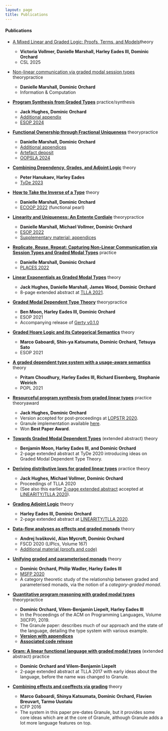 ```yaml
---
layout: page
title: Publications
---
```


#### Publications

* [A Mixed Linear and Graded Logic: Proofs, Terms, and Models](https://drops.dagstuhl.de/entities/document/10.4230/LIPIcs.CSL.2025.32)<span class="theory">theory</span>
  - __Victoria Vollmer, Danielle Marshall, Harley Eades III, Dominic Orchard__
  - CSL 2025

* [Non-linear communication via graded modal session types](https://www.sciencedirect.com/science/article/pii/S0890540124000993?via%3Dihub) <span class="theory">theory</span><span class="practice">practice</span>
  - __Danielle Marshall, Dominic Orchard__
  - Information & Computation

* [__Program Synthesis from Graded Types__](https://link.springer.com/chapter/10.1007/978-3-031-57262-3_4) <span class="practice">practice/synthesis</span>
  - __Jack Hughes, Dominic Orchard__
  - [Additional appendix](https://doi.org/10.5281/zenodo.10594378)
  - [ESOP 2024](https://etaps.org/2024/conferences/esop/)

* [__Functional Ownership through Fractional Uniqueness__](https://arxiv.org/abs/2310.18166) <span class="theory">theory</span><span class="practice">practice</span>
  - __Danielle Marshall, Dominic Orchard__
  - [Additional appendices](https://zenodo.org/records/10799026)
  - [Artefact deposit](https://zenodo.org/records/10797791)
  - [OOPSLA 2024](https://2024.splashcon.org/track/splash-2024-oopsla)

* [__Combining Dependency, Grades, and Adjoint Logic__](https://dl.acm.org/doi/10.1145/3609027.3609408) <span class="theory">theory</span>
  - __Peter Hanukaev, Harley Eades__
  - [TyDe 2023](https://icfp23.sigplan.org/home/tyde-2023)
    
* [__How to Take the Inverse of a Type__](https://drops.dagstuhl.de/opus/frontdoor.php?source_opus=16233) <span class="theory">theory</span>
  - __Danielle Marshall, Dominic Orchard__
  - [ECOOP 2022](https://2022.ecoop.org) (functional pearl)

* [__Linearity and Uniqueness: An Entente Cordiale__](https://link.springer.com/chapter/10.1007/978-3-030-99336-8_13) <span class="theory">theory</span><span class="practice">practice</span>
  - __Danielle Marshall, Michael Vollmer, Dominic Orchard__
  - [ESOP 2022](https://etaps.org/2022/esop)
  - [Supplementary material: appendices](https://zenodo.org/record/5919194#.ZB3ZlOzP1jw)

* [__Replicate, Reuse, Repeat: Capturing Non-Linear Communication via Session Types and Graded Modal Types__](https://arxiv.org/abs/2203.12875) <span class="practice">practice</span>
  - __Danielle Marshall, Dominic Orchard__
  - [PLACES 2022](https://places-workshop.github.io/)

* [__Linear Exponentials as Graded Modal Types__](https://hal-lirmm.ccsd.cnrs.fr/TLLA2021/lirmm-03271465) <span class="theory">theory</span>
  - __Jack Hughes, Danielle Marshall, James Wood, Dominic Orchard__
  - 8-page extended abstract at [TLLA 2021](https://lipn.univ-paris13.fr/TLLA/2021/).

* [__Graded Modal Dependent Type Theory__](https://link.springer.com/chapter/10.1007/978-3-030-72019-3_17) <span class="theory">theory</span><span class="practice">practice</span>
  - __Ben Moon, Harley Eades III, Dominic Orchard__
  - ESOP 2021
  - Accompanying release of [Gerty v0.1.0](https://github.com/granule-project/gerty/releases/tag/v0.1.0)

* [__Graded Hoare Logic and its Categorical Semantics__](https://link.springer.com/chapter/10.1007/978-3-030-72019-3_9) <span class="theory">theory</span>
  - __Marco Gaboardi, Shin-ya Katsumata, Dominic Orchard, Tetsuya  Sato__
  - ESOP 2021

* [__A graded dependent type system with a usage-aware semantics__](https://dl.acm.org/doi/10.1145/3434331) <span class="theory">theory</span>
  - __Pritam Choudhury, Harley Eades III, Richard Eisenberg, Stephanie Weirich__
  - POPL 2021

* [__Resourceful program synthesis from graded linear types__](https://link.springer.com/content/pdf/10.1007/978-3-030-68446-4_8.pdf)  <span class="practice">practice</span> <span class="theory">theory</span><span class="award">award</span>
  - __Jack Hughes, Dominic Orchard__
  - Version accepted for post-proceedings at [LOPSTR 2020](https://nms.kcl.ac.uk/maribel.fernandez/LOPSTR2020/).
  - Granule implementation available [here](https://github.com/granule-project/granule/releases/tag/v0.7.8.0).
  - Won __Best Paper Award__.

*  [__Towards Graded Modal Dependent Types__](papers/towards-graded-modal-dependent-types.pdf) (extended abstract) <span class="theory">theory</span>
   - __Benjamin Moon, Harley Eades III, and Dominic Orchard__
   - 2-page extended abstract at TyDe 2020 introducing ideas on Graded Modal Dependent Type Theory.

* [__Deriving distributive laws for graded linear types__](https://arxiv.org/pdf/2112.14966v1.pdf)  <span class="practice">practice</span> <span class="theory">theory</span>
  - __Jack Hughes, Michael Vollmer, Dominic Orchard__
  - Proceedings of TLLA 2020
  - (See also this earlier [2-page extended abstract](http://granule-project.github.io/papers/deriving-graded-dist.pdf) accepted at [LINEARITY/TLLA 2020](https://lipn.univ-paris13.fr/LinearityTLLA2020/)).

* [__Grading Adjoint Logic__](https://arxiv.org/abs/2006.08854) <span class="theory">theory</span>
  - __Harley Eades III, Dominic Orchard__
  - 2-page extended abstract at [LINEARITY/TLLA 2020](https://lipn.univ-paris13.fr/LinearityTLLA2020/).

* [__Data-flow analyses as effects and graded monads__](https://drops.dagstuhl.de/opus/volltexte/2020/12337/pdf/LIPIcs-FSCD-2020-15.pdf) <span class="theory">theory</span>
  - __Andrej Ivašković, Alan Mycroft, Dominic Orchard__
  - FSCD 2020 (LIPIcs, Volume 167)
  - [Additional material (proofs and code)](https://zenodo.org/record/3784967#.XvW7lpNKjSc)

* [__Unifying graded and parameterised monads__](https://arxiv.org/abs/2001.10274) <span class="theory">theory</span>
   - __Dominic Orchard, Philip Wadler, Harley Eades III__
   - [MSFP 2020](https://msfp-workshop.github.io/msfp2020/)
   - A category theoretic study of the relationship between graded and
   parameterised monads, via the notion of a _category-graded monad_.


* [__Quantitative program reasoning with graded modal types__](https://www.cs.kent.ac.uk/people/staff/dao7/publ/granule-icfp19.pdf) <span class="theory">theory</span><span class="practice">practice</span>
  - __Dominic Orchard, Vilem-Benjamin Liepelt, Harley Eades III__
  - In the Proceedings of the ACM on Programming Languages, Volume 3(ICFP), 2019.
  - The Granule paper: describes much of our approach and the state
    of the language, detailing the type system with various example.
  - [__Version with appendices__](https://kar.kent.ac.uk/74450/1/paper.pdf)
  - [__Associated code release__](https://github.com/granule-project/granule/releases/tag/icfp19)

*  [__Gram: A linear functional language with graded modal types__](http://www.cs.ox.ac.uk/conferences/fscd2017/preproceedings_unprotected/TLLA_Orchard.pdf) (extended abstract) <span class="practice">practice</span>
   - __Dominic Orchard and Vilem-Benjamin Liepelt__
   - 2-page extended abstract at TLLA 2017 with early ideas about the language, before the name was changed to Granule.

* [__Combining effects and coeffects via grading__](https://kar.kent.ac.uk/57480/1/bieffects.pdf) <span class="theory">theory</span>
    - __Marco Gaboardi, Shinya Katsumata, Dominic Orchard, Flavien Breuvart, Tarmo Uustalu__
    - ICFP 2016
    - The system in this paper pre-dates Granule, but it provides some
      core ideas which are at the core of Granule, although Granule adds a lot more language features on top.
